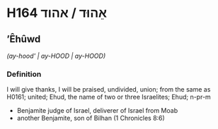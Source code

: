 # H164 אֵהוּד / אהוד

## ʼÊhûwd

_(ay-hood' | ay-HOOD | ay-HOOD)_

### Definition

I will give thanks, I will be praised, undivided, union; from the same as H0161; united; Ehud, the name of two or three Israelites; Ehud; n-pr-m

- Benjamite judge of Israel, deliverer of Israel from Moab
- another Benjamite, son of Bilhan (1 Chronicles 8:6)

